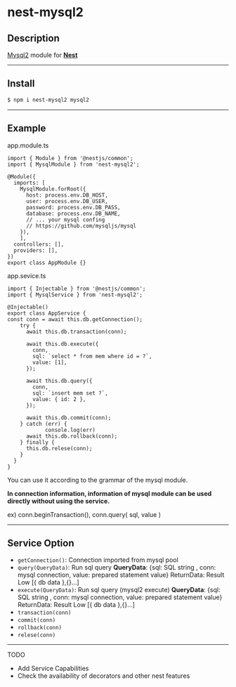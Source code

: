 # nest-mysql2
## **Description**

[Mysql2](https://github.com/sidorares/node-mysql2) module for **[Nest](https://github.com/nestjs/nest)**

---

## Install

```markdown
$ npm i nest-mysql2 mysql2
```

---

## Example

app.module.ts

```tsx
import { Module } from '@nestjs/common';
import { MysqlModule } from 'nest-mysql2';

@Module({
  imports: [
	MysqlModule.forRoot({
      host: process.env.DB_HOST,
      user: process.env.DB_USER,
      password: process.env.DB_PASS,
      database: process.env.DB_NAME,
      // ... your mysql confing
      // https://github.com/mysqljs/mysql
    }),
	],
  controllers: [],
  providers: [],
})
export class AppModule {}

```

app.sevice.ts

```tsx
import { Injectable } from '@nestjs/common';
import { MysqlService } from 'nest-mysql2';

@Injectable()
export class AppService {
const conn = await this.db.getConnection();
    try {
      await this.db.transaction(conn);

      await this.db.execute({
        conn,
        sql: `select * from mem where id = ?`,
        value: [1],
      });

      await this.db.query({
        conn,
        sql: `insert mem set ?`,
        value: { id: 2 },
      });

      await this.db.commit(conn);
    } catch (err) {
			console.log(err)
      await this.db.rollback(conn);
    } finally {
      this.db.relese(conn);
    }
  }
}
```

You can use it according to the grammar of the mysql module.

**In connection information, information of mysql module can be used directly without using the service.**

ex) conn.beginTransaction(), conn.query( sql, value )

---

## Service Option

- `getConnection()`: Connection imported from mysql pool
- `query(QueryData)`: Run sql query 
**QueryData**: {sql: SQL string , conn: mysql connection, value: prepared statement value} 
ReturnData: Result Low  [{ db data },{}...]
- `execute(QueryData)`: Run sql query (mysql2 execute)
**QueryData**: {sql: SQL string , conn: mysql connection, value: prepared statement value} 
ReturnData: Result Low  [{ db data },{}...]
- `transaction(conn)`
- `commit(conn)`
- `rollback(conn)`
- `relese(conn)`

---

TODO

- Add Service Capabilities
- Check the availability of decorators and other nest features
